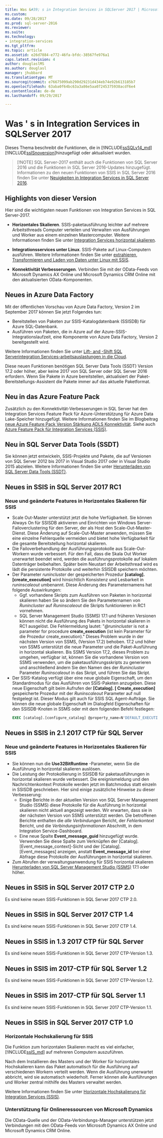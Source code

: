 ```yaml
---
title: Was &#39; s in Integration Services in SQLServer 2017 | Microsoft Docs
ms.custom: 
ms.date: 09/28/2017
ms.prod: sql-server-2016
ms.reviewer: 
ms.suite: 
ms.technology:
- integration-services
ms.tgt_pltfrm: 
ms.topic: article
ms.assetid: e26d7884-e772-46fa-bfdc-38567fe976a1
caps.latest.revision: 4
author: douglaslMS
ms.author: douglasl
manager: jhubbard
ms.translationtype: MT
ms.sourcegitcommit: e76675099ab290d29231d434eb74e92b613185b7
ms.openlocfilehash: 63aba0f64bc63a3a86e5aa07245375938acdf6e4
ms.contentlocale: de-de
ms.lasthandoff: 09/29/2017

---
```

# <a name="what39s-new-in-integration-services-in-sql-server-2017"></a>Was &#39; s in Integration Services in SQLServer 2017
Dieses Thema beschreibt die Funktionen, die in [!INCLUDE[ssSQLv14_md](../includes/sssqlv14-md.md)] [!INCLUDE[ssISnoversion](../includes/ssisnoversion-md.md)]hinzugefügt oder aktualisiert wurden.

>   [!NOTE]
> SQL Server-2017 enthält auch die Funktionen von SQL Server 2016 und die Funktionen in SQL Server 2016-Updates hinzugefügt. Informationen zu den neuen Funktionen von SSIS in SQL Server 2016 finden Sie unter [Neuigkeiten in Integration Services in SQL Server 2016](../integration-services/what-s-new-in-integration-services-in-sql-server-2016.md).

## <a name="highlights-of-this-release"></a>Highlights von dieser Version

Hier sind die wichtigsten neuen Funktionen von Integration Services in SQL Server-2017.

-   **Horizontales Skalieren**. SSIS-paketausführung leichter auf mehrere Arbeitsthreads Computer verteilen und Verwalten von Ausführungen und Worker aus einem einzelnen Mastercomputer. Weitere Informationen finden Sie unter [Integration Services horizontal skalieren](../integration-services/scale-out/integration-services-ssis-scale-out.md).

-   **Integrationsservices unter Linux**. SSIS-Pakete auf Linux-Computern ausführen. Weitere Informationen finden Sie unter [extrahieren, Transformieren und Laden von Daten unter Linux mit SSIS](../linux/sql-server-linux-migrate-ssis.md).

-   **Konnektivität Verbesserungen**. Verbinden Sie mit der OData-Feeds von Microsoft Dynamics AX Online und Microsoft Dynamics CRM Online mit den aktualisierten OData-Komponenten. 

## <a name="new-in-azure-data-factory"></a>Neues in Azure Data Factory

Mit der öffentlichen Vorschau von Azure Data Factory, Version 2 im September 2017 können Sie jetzt Folgendes tun:
-   Bereitstellen von Paketen zur SSIS-Katalogdatenbank (SSISDB) für Azure SQL-Datenbank.
-   Ausführen von Paketen, die in Azure auf der Azure-SSIS-Integrationslaufzeit, eine Komponente von Azure Data Factory, Version 2 bereitgestellt wird.

Weitere Informationen finden Sie unter [Lift- and -Shift SQL Serverintegration Services-arbeitsauslastungen in die Cloud](lift-shift/ssis-azure-lift-shift-ssis-packages-overview.md).

Diese neuen Funktionen benötigen SQL Server Data Tools (SSDT) Version 17.2 oder höher, aber keine 2017 von SQL Server oder SQL Server 2016 erfordern. Wenn Sie Pakete in Azure bereitstellen, aktualisiert der Paket-Bereitstellungs-Assistent die Pakete immer auf das aktuelle Paketformat.

## <a name="new-in-the-azure-feature-pack"></a>Neu in das Azure Feature Pack

Zusätzlich zu den Konnektivität-Verbesserungen in SQL Server hat den Integration Services Feature Pack für Azure-Unterstützung für Azure Data Lake-Speicher hinzugefügt. Weitere Informationen finden Sie im Blogbeitrag [neue Azure Feature Pack Version Stärkung ADLS Konnektivität](https://blogs.msdn.microsoft.com/ssis/2017/08/29/new-azure-feature-pack-release-strengthening-adls-connectivity/). Siehe auch [Azure Feature Pack für Integration Services (SSIS)](azure-feature-pack-for-integration-services-ssis.md).

## <a name="new-in-sql-server-data-tools-ssdt"></a>Neu in SQL Server Data Tools (SSDT)

Sie können jetzt entwickeln, SSIS-Projekte und Pakete, die auf Versionen von SQL Server 2012 bis 2017 in Visual Studio 2017 oder in Visual Studio 2015 abzielen. Weitere Informationen finden Sie unter [Herunterladen von SQL Server Data Tools (SSDT)](../ssdt/download-sql-server-data-tools-ssdt.md).

## <a name="new-in-ssis-in-sql-server-2017-rc1"></a>Neues in SSIS in SQL Server 2017 RC1

### <a name="new-and-changed-features-in-scale-out-for-ssis"></a>Neue und geänderte Features in Horizontales Skalieren für SSIS

-   Scale Out-Master unterstützt jetzt die hohe Verfügbarkeit. Sie können Always On für SSISDB aktivieren und Einrichten von Windows Server-Failoverclustering für den Server, der als Host den Scale-Out-Master-Dienst. Diese Änderung auf Scale-Out-Master anwenden, müssen Sie eine einzelne Fehlerquelle vermeiden und bietet hohe Verfügbarkeit für die gesamte Bereitstellung horizontal skalieren.
-   Die Failoverbehandlung der Ausführungsprotokolle aus Scale-Out-Workern wurde verbessert. Für den Fall, dass die Skala Out Worker unerwartet beendet wird, werden die ausführungsprotokolle auf lokalem Datenträger beibehalten. Später beim Neustart der Arbeitsthread wird es lädt die persistente Protokolle und weiterhin SSISDB speichern möchten.
-   Der Parameter *runincluster* der gespeicherten Prozedur **[catalog].[create_execution]** wird hinsichtlich Konsistenz und Lesbarkeit in *runinscaleout* umbenannt. Diese Änderung des Parameternamens hat folgende Auswirkungen:
    -   Ggf. vorhandene Skripts zum Ausführen von Paketen in horizontal skalieren haben Sie so ändern Sie den Parameternamen von *Runincluster* auf *Runinscaleout* die Skripts funktionieren in RC1 vornehmen.
    -   SQL Server Management Studio (SSMS) 17.1 und früheren Versionen können nicht die Ausführung des Pakets in horizontal skalieren in RC1 ausgelöst. Die Fehlermeldung lautet: "*@runincluster* is not a parameter for procedure **create_execution** (ist kein Parameter für die Prozedur create_execution)." Dieses Problem wurde in der nächsten Version von SSMS, (Version 17.2) behoben. 17.2 und höher von SSMS unterstützt die neue Parameter und die Paket-Ausführung in horizontal skalieren. Bis SSMS Version 17,2, dieses Problem zu umgehen, verfügbar ist, können Sie die vorhandene Version von SSMS verwenden, um die paketausführungsskripts zu generieren und anschließend ändern Sie den Namen des der *Runincluster* Parameter *Runinscaleout* in das Skript, und führen Sie das Skript.
-   Der SSIS-Katalog verfügt über eine neue globale Eigenschaft, um den Standardmodus für das Ausführen von SSIS-Paketen anzugeben. Diese neue Eigenschaft gilt beim Aufrufen der **[Catalog]. [ Create_execution]** gespeicherte Prozedur mit der *Runinscaleout* Parameter auf null festgelegt ist. Dieser Modus gilt auch für SSIS SQL Agent-Aufträge. Sie können die neue globale Eigenschaft im Dialogfeld Eigenschaften für den SSISDB-Knoten in SSMS oder mit dem folgenden Befehl festlegen:
    ```sql
    EXEC [catalog].[configure_catalog] @property_name=N'DEFAULT_EXECUTION_MODE', @property_value=1
    ```

## <a name="new-in-ssis-in-sql-server-2017-ctp-21"></a>Neues in SSIS in 2.1 2017 CTP für SQL Server

### <a name="new-and-changed-features-in-scale-out-for-ssis"></a>Neue und geänderte Features in Horizontales Skalieren für SSIS

-   Sie können nun die **Use32BitRuntime** -Parameter, wenn Sie die Ausführung in horizontal skalieren auslösen.
-   Die Leistung der Protokollierung in SSISDB für paketausführungen in horizontal skalieren wurde verbessert. Die ereignismeldung und den Nachrichtenkontext Protokolle werden jetzt im Batchmodus statt einzeln in SSISDB geschrieben. Hier sind einige zusätzliche Hinweise zu dieser Verbesserung:        
    - Einige Berichte in der aktuellen Version von SQL Server Management Studio (SSMS) diese Protokolle für die Ausführung in horizontal skalieren nicht aktuell angezeigt werden. Wir erwarten, dass sie in der nächsten Version von SSMS unterstützt werden. Die betroffenen Berichte enthalten die *alle Verbindungen* Bericht, der *Fehlerkontext* Bericht, und die *Verbindungsinformationen* Abschnitt, in dem Integration Service-Dashboard.
    - Eine neue Spalte **Event_message_guid** hinzugefügt wurde. Verwenden Sie diese Spalte zum Verknüpfen der [Catalog]. [Event_message_context]-Sicht und der [Catalog]. [Event_messages] anzeigen, anstatt **Event_message_id** bei einer Abfrage diese Protokolle der Ausführungen in horizontal skalieren.
-   Zum Abrufen der verwaltungsanwendung für SSIS horizontal skalieren [Herunterladen von SQL Server Management Studio (SSMS)](https://docs.microsoft.com/sql/ssms/download-sql-server-management-studio-ssms) 17.1 oder höher.

## <a name="new-in-ssis-in-sql-server-2017-ctp-20"></a>Neues in SSIS in SQL Server 2017 CTP 2.0

Es sind keine neuen SSIS-Funktionen in SQL Server 2017 CTP 2.0.

## <a name="new-in-ssis-in-sql-server-2017-ctp-14"></a>Neues in SSIS in SQL Server 2017 CTP 1.4

Es sind keine neuen SSIS-Funktionen in SQL Server 2017 CTP 1.4.

## <a name="new-in-ssis-in-sql-server-2017-ctp-13"></a>Neues in SSIS in 1.3 2017 CTP für SQL Server

Es sind keine neuen SSIS-Funktionen in SQL Server 2017 CTP-Version 1.3.

## <a name="new-in-ssis-in-sql-server-2017-ctp-12"></a>Neues in SSIS im 2017-CTP für SQL Server 1.2

Es sind keine neuen SSIS-Funktionen in SQL Server 2017 CTP-Version 1.2.

## <a name="new-in-ssis-in-sql-server-2017-ctp-11"></a>Neues in SSIS im 2017-CTP für SQL Server 1.1

Es sind keine neuen SSIS-Funktionen in SQL Server 2017 CTP-Version 1.1.

## <a name="new-in-ssis-in-sql-server-2017-ctp-10"></a>Neues in SSIS in SQL Server 2017 CTP 1.0

### <a name="scale-out-for-ssis"></a>Horizontale Hochskalierung für SSIS

Die Funktion zum horizontalen Skalieren macht es viel einfacher, [!INCLUDE[ssIS_md](../includes/ssis-md.md)] auf mehreren Computern auszuführen. 
   
Nach dem Installieren des Masters und der Worker für horizontales Hochskalieren kann das Paket automatisch für die Ausführung auf verschiedenen Workern verteilt werden. Wenn die Ausführung unerwartet abbricht, wird sie automatisch wiederholt. Ferner können alle Ausführungen und Worker zentral mithilfe des Masters verwaltet werden.
   
Weitere Informationen finden Sie unter [Horizontale Hochskalierung für Integration Services (SSIS)](../integration-services/scale-out/integration-services-ssis-scale-out.md).
   
### <a name="support-for-microsoft-dynamics-online-resources"></a>Unterstützung für Onlineressourcen von Microsoft Dynamics

Die OData-Quelle und der OData-Verbindungs-Manager unterstützen jetzt Verbindungen mit den OData-Feeds von Microsoft Dynamics AX Online und Microsoft Dynamics CRM Online.


